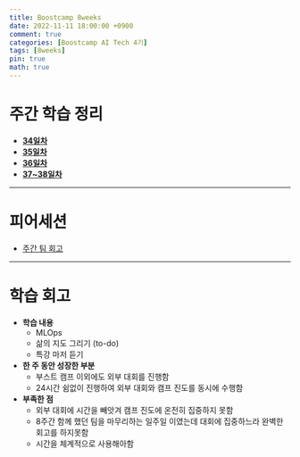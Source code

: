 ```yaml
---
title: Boostcamp 8weeks
date: 2022-11-11 18:00:00 +0900
comment: true
categories: [Boostcamp AI Tech 4기]
tags: [8weeks]
pin: true
math: true
---
```


# 주간 학습 정리
- **[34일차](https://jiyong-jeon.github.io/posts/Boostcamp-34days/)**
- **[35일차](https://jiyong-jeon.github.io/posts/Boostcamp-35days/)**
- **[36일차](https://jiyong-jeon.github.io/posts/Boostcamp-36days/)**
- **[37~38일차](https://jiyong-jeon.github.io/posts/Boostcamp-37~38days/)**

---

# 피어세션
- [주간 팀 회고](https://night-eustoma-5f3.notion.site/8-e23148a6b64641b89989d156af762ceb)

---
# 학습 회고
- **학습 내용**
  - MLOps
  - 삶의 지도 그리기 (to-do)
  - 특강 마저 듣기
- **한 주 동안 성장한 부분**
  - 부스트 캠프 이외에도 외부 대회를 진행함
  - 24시간 쉼없이 진행하여 외부 대회와 캠프 진도를 동시에 수행함
- **부족한 점**
  - 외부 대회에 시간을 빼앗겨 캠프 진도에 온전히 집중하지 못함
  - 8주간 함께 했던 팀을 마무리하는 일주일 이였는데 대회에 집중하느라 완벽한 회고를 하지못함
  - 시간을 체계적으로 사용해아함
